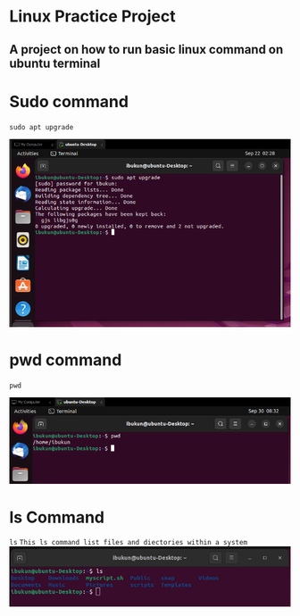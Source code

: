 # Linux Practice Project

## A project on how to run **basic linux command** on ubuntu terminal

# Sudo command
`sudo apt upgrade`

![Alt text](images/sudo.png)

# pwd command

`pwd`

![Alt text](images/pwd.png)

# ls Command
`ls`
`This ls command list files and diectories within a system`
![Alt text](images/ls.png)
